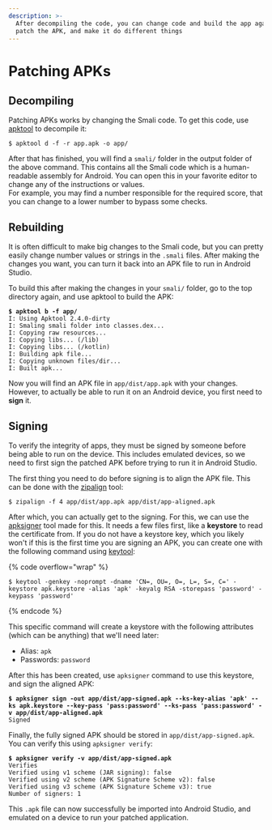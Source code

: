 ```yaml
---
description: >-
  After decompiling the code, you can change code and build the app again to
  patch the APK, and make it do different things
---
```


# Patching APKs

## Decompiling

Patching APKs works by changing the Smali code. To get this code, use [apktool](https://ibotpeaches.github.io/Apktool/) to decompile it:

```shell-session
$ apktool d -f -r app.apk -o app/
```

After that has finished, you will find a `smali/` folder in the output folder of the above command. This contains all the Smali code which is a human-readable assembly for Android. You can open this in your favorite editor to change any of the instructions or values. \
For example, you may find a number responsible for the required score, that you can change to a lower number to bypass some checks.&#x20;

## Rebuilding

It is often difficult to make big changes to the Smali code, but you can pretty easily change number values or strings in the `.smali` files. After making the changes you want, you can turn it back into an APK file to run in Android Studio.&#x20;

To build this after making the changes in your `smali/` folder, go to the top directory again, and use apktool to build the APK:

<pre class="language-shell-session"><code class="lang-shell-session"><strong>$ apktool b -f app/
</strong>I: Using Apktool 2.4.0-dirty
I: Smaling smali folder into classes.dex...
I: Copying raw resources...
I: Copying libs... (/lib)
I: Copying libs... (/kotlin)
I: Building apk file...
I: Copying unknown files/dir...
I: Built apk...
</code></pre>

Now you will find an APK file in `app/dist/app.apk` with your changes. However, to actually be able to run it on an Android device, you first need to **sign** it.&#x20;

## Signing

To verify the integrity of apps, they must be signed by someone before being able to run on the device. This includes emulated devices, so we need to first sign the patched APK before trying to run it in Android Studio.&#x20;

The first thing you need to do before signing is to align the APK file. This can be done with the [zipalign](https://developer.android.com/studio/command-line/zipalign) tool:

```shell-session
$ zipalign -f 4 app/dist/app.apk app/dist/app-aligned.apk
```

After which, you can actually get to the signing. For this, we can use the [apksigner](https://developer.android.com/studio/command-line/apksigner) tool made for this. It needs a few files first, like a **keystore** to read the certificate from. If you do not have a keystore key, which you likely won't if this is the first time you are signing an APK, you can create one with the following command using [keytool](https://docs.oracle.com/javase/8/docs/technotes/tools/unix/keytool.html):

{% code overflow="wrap" %}
```shell-session
$ keytool -genkey -noprompt -dname 'CN=, OU=, O=, L=, S=, C=' -keystore apk.keystore -alias 'apk' -keyalg RSA -storepass 'password' -keypass 'password'
```
{% endcode %}

This specific command will create a keystore with the following attributes (which can be anything) that we'll need later:

* Alias: `apk`
* Passwords: `password`

After this has been created, use `apksigner` command to use this keystore, and sign the aligned APK:

<pre class="language-shell-session" data-overflow="wrap"><code class="lang-shell-session"><strong>$ apksigner sign -out app/dist/app-signed.apk --ks-key-alias 'apk' --ks apk.keystore --key-pass 'pass:password' --ks-pass 'pass:password' -v app/dist/app-aligned.apk
</strong>Signed
</code></pre>

Finally, the fully signed APK should be stored in `app/dist/app-signed.apk`. You can verify this using `apksigner verify`:

<pre class="language-shell-session"><code class="lang-shell-session"><strong>$ apksigner verify -v app/dist/app-signed.apk
</strong>Verifies
Verified using v1 scheme (JAR signing): false
Verified using v2 scheme (APK Signature Scheme v2): false
Verified using v3 scheme (APK Signature Scheme v3): true
Number of signers: 1
</code></pre>

This `.apk` file can now successfully be imported into Android Studio, and emulated on a device to run your patched application.&#x20;
